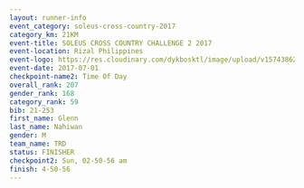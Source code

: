 ```yaml
---
layout: runner-info 
event_category: soleus-cross-country-2017 
category_km: 21KM 
event-title: SOLEUS CROSS COUNTRY CHALLENGE 2 2017 
event-location: Rizal Philippines 
event-logo: https://res.cloudinary.com/dykbosktl/image/upload/v1574386221/Logo/profile_photo_kq3r4d.jpg 
event-date: 2017-07-01 
checkpoint-name2: Time Of Day 
overall_rank: 207
gender_rank: 168
category_rank: 59
bib: 21-253
first_name: Glenn
last_name: Nahiwan
gender: M
team_name: TRD
status: FINISHER
checkpoint2: Sun, 02-50-56 am
finish: 4-50-56
---
```

